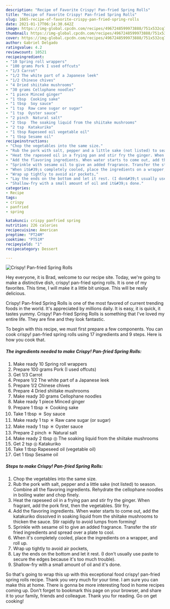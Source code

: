 ```yaml
---
description: "Recipe of Favorite Crispy! Pan-fried Spring Rolls"
title: "Recipe of Favorite Crispy! Pan-fried Spring Rolls"
slug: 1665-recipe-of-favorite-crispy-pan-fried-spring-rolls
date: 2021-01-17T06:14:30.642Z
image: https://img-global.cpcdn.com/recipes/4967248599973888/751x532cq70/crispy-pan-fried-spring-rolls-recipe-main-photo.jpg
thumbnail: https://img-global.cpcdn.com/recipes/4967248599973888/751x532cq70/crispy-pan-fried-spring-rolls-recipe-main-photo.jpg
cover: https://img-global.cpcdn.com/recipes/4967248599973888/751x532cq70/crispy-pan-fried-spring-rolls-recipe-main-photo.jpg
author: Gabriel Delgado
ratingvalue: 4.2
reviewcount: 10521
recipeingredient:
- "10 Spring roll wrappers"
- "100 grams Pork I used offcuts"
- "1/3 Carrot"
- "1/2 The white part of a Japanese leek"
- "1/2 Chinese chives"
- "4 Dried shiitake mushrooms"
- "30 grams Cellophane noodles"
- "1 piece Minced ginger"
- "1 tbsp  Cooking sake"
- "1 tbsp  Soy sauce"
- "1 tsp  Raw cane sugar or sugar"
- "1 tsp  Oyster sauce"
- "2 pinch  Natural salt"
- "2 tbsp  The soaking liquid from the shiitake mushrooms"
- "2 tsp  Katakuriko"
- "1 tbsp Rapeseed oil vegetable oil"
- "1 tbsp Sesame oil"
recipeinstructions:
- "Chop the vegetables into the same size."
- "Rub the pork with salt, pepper and a little sake (not listed) to season. Combine all the flavoring ingredients. Rehydrate the cellophane noodles in boiling water and chop finely."
- "Heat the rapeseed oil in a frying pan and stir fry the ginger. When fragrant, add the pork first, then the vegetables. Stir fry."
- "Add the flavoring ingredients. When water starts to come out, add the katakuriko dissolved in soaking liquid from the shiitake mushrooms to thicken the sauce. Stir rapidly to avoid lumps from forming!"
- "Sprinkle with sesame oil to give an added fragrance. Transfer the stir fried ingredients and spread over a plate to cool."
- "When it&#39;s completely cooled, place the ingredients on a wrapper, and roll up."
- "Wrap up tightly to avoid air pockets,"
- "Lay the ends on the bottom and let it rest. (I don&#39;t usually use paste to secure the edges because it&#39;s too much trouble)."
- "Shallow-fry with a small amount of oil and it&#39;s done."
categories:
- Recipe
tags:
- crispy
- panfried
- spring

katakunci: crispy panfried spring 
nutrition: 226 calories
recipecuisine: American
preptime: "PT24M"
cooktime: "PT51M"
recipeyield: "1"
recipecategory: Dessert

---
```



![Crispy! Pan-fried Spring Rolls](https://img-global.cpcdn.com/recipes/4967248599973888/751x532cq70/crispy-pan-fried-spring-rolls-recipe-main-photo.jpg)

Hey everyone, it is Brad, welcome to our recipe site. Today, we're going to make a distinctive dish, crispy! pan-fried spring rolls. It is one of my favorites. This time, I will make it a little bit unique. This will be really delicious.



Crispy! Pan-fried Spring Rolls is one of the most favored of current trending foods in the world. It's appreciated by millions daily. It is easy, it is quick, it tastes yummy. Crispy! Pan-fried Spring Rolls is something that I've loved my entire life. They are fine and they look fantastic.


To begin with this recipe, we must first prepare a few components. You can cook crispy! pan-fried spring rolls using 17 ingredients and 9 steps. Here is how you cook that.

<!--inarticleads1-->

##### The ingredients needed to make Crispy! Pan-fried Spring Rolls:

1. Make ready 10 Spring roll wrappers
1. Prepare 100 grams Pork (I used offcuts)
1. Get 1/3 Carrot
1. Prepare 1/2 The white part of a Japanese leek
1. Prepare 1/2 Chinese chives
1. Prepare 4 Dried shiitake mushrooms
1. Make ready 30 grams Cellophane noodles
1. Make ready 1 piece Minced ginger
1. Prepare 1 tbsp ＊ Cooking sake
1. Take 1 tbsp ＊ Soy sauce
1. Make ready 1 tsp ＊ Raw cane sugar (or sugar)
1. Make ready 1 tsp ＊ Oyster sauce
1. Prepare 2 pinch ＊ Natural salt
1. Make ready 2 tbsp ◎ The soaking liquid from the shiitake mushrooms
1. Get 2 tsp ◎ Katakuriko
1. Take 1 tbsp Rapeseed oil (vegetable oil)
1. Get 1 tbsp Sesame oil




<!--inarticleads2-->

##### Steps to make Crispy! Pan-fried Spring Rolls:

1. Chop the vegetables into the same size.
1. Rub the pork with salt, pepper and a little sake (not listed) to season. Combine all the flavoring ingredients. Rehydrate the cellophane noodles in boiling water and chop finely.
1. Heat the rapeseed oil in a frying pan and stir fry the ginger. When fragrant, add the pork first, then the vegetables. Stir fry.
1. Add the flavoring ingredients. When water starts to come out, add the katakuriko dissolved in soaking liquid from the shiitake mushrooms to thicken the sauce. Stir rapidly to avoid lumps from forming!
1. Sprinkle with sesame oil to give an added fragrance. Transfer the stir fried ingredients and spread over a plate to cool.
1. When it&#39;s completely cooled, place the ingredients on a wrapper, and roll up.
1. Wrap up tightly to avoid air pockets,
1. Lay the ends on the bottom and let it rest. (I don&#39;t usually use paste to secure the edges because it&#39;s too much trouble).
1. Shallow-fry with a small amount of oil and it&#39;s done.




So that's going to wrap this up with this exceptional food crispy! pan-fried spring rolls recipe. Thank you very much for your time. I am sure you can make this at home. There is gonna be more interesting food in home recipes coming up. Don't forget to bookmark this page on your browser, and share it to your family, friends and colleague. Thank you for reading. Go on get cooking!
